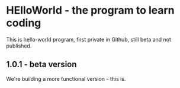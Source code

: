 # HElloWorld - the program to learn coding

This is hello-world program, first private in Github, still beta and not published.

## 1.0.1 - beta version
We're building a more functional version - this is. 
